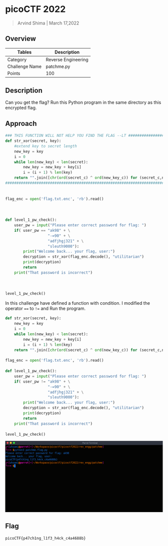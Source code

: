 # picoCTF 2022

> Arvind Shima | March 17,2022

## Overview

| Tables | Description |
| ------ | ----------- |
| Category | Reverse Engineering |
| Challenge Name | patchme.py |
| Points | 100 |

## Description

Can you get the flag?
Run this Python program in the same directory as this encrypted flag.

## Approach

```python
### THIS FUNCTION WILL NOT HELP YOU FIND THE FLAG --LT ########################
def str_xor(secret, key):
    #extend key to secret length
    new_key = key
    i = 0
    while len(new_key) < len(secret):
        new_key = new_key + key[i]
        i = (i + 1) % len(key)        
    return "".join([chr(ord(secret_c) ^ ord(new_key_c)) for (secret_c,new_key_c) in zip(secret,new_key)])
###############################################################################


flag_enc = open('flag.txt.enc', 'rb').read()



def level_1_pw_check():
    user_pw = input("Please enter correct password for flag: ")
    if( user_pw == "ak98" + \
                   "-=90" + \
                   "adfjhgj321" + \
                   "sleuth9000"):
        print("Welcome back... your flag, user:")
        decryption = str_xor(flag_enc.decode(), "utilitarian")
        print(decryption)
        return
    print("That password is incorrect")



level_1_pw_check()

```

In this challenge have defined a function with condition. I modified the operator `==` to `!=` and Run the program.

```python
def str_xor(secret, key):
    new_key = key
    i = 0
    while len(new_key) < len(secret):
        new_key = new_key + key[i]
        i = (i + 1) % len(key)        
    return "".join([chr(ord(secret_c) ^ ord(new_key_c)) for (secret_c,new_key_c) in zip(secret,new_key)])

flag_enc = open('flag.txt.enc', 'rb').read()

def level_1_pw_check():
    user_pw = input("Please enter correct password for flag: ")
    if( user_pw != "ak98" + \
                   "-=90" + \
                   "adfjhgj321" + \
                   "sleuth9000"):
        print("Welcome back... your flag, user:")
        decryption = str_xor(flag_enc.decode(), "utilitarian")
        print(decryption)
        return
    print("That password is incorrect")

level_1_pw_check()

```

![patchme-py](images/patchme-py.png)

## Flag

```
picoCTF{p47ch1ng_l1f3_h4ck_c4a4688b}
```
